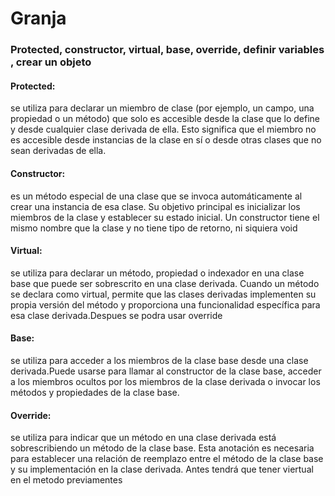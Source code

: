 # Granja

### Protected, constructor, virtual, base, override, definir variables , crear un objeto

#### Protected:
se utiliza para declarar un miembro de clase (por ejemplo, un campo, una propiedad o un método) que solo es accesible desde la clase que lo define y desde cualquier clase derivada de ella. Esto significa que el miembro no es accesible desde instancias de la clase en sí o desde otras clases que no sean derivadas de ella.

#### Constructor:
es un método especial de una clase que se invoca automáticamente al crear una instancia de esa clase. Su objetivo principal es inicializar los miembros de la clase y establecer su estado inicial. Un constructor tiene el mismo nombre que la clase y no tiene tipo de retorno, ni siquiera void

#### Virtual:
se utiliza para declarar un método, propiedad o indexador en una clase base que puede ser sobrescrito en una clase derivada. Cuando un método se declara como virtual, permite que las clases derivadas implementen su propia versión del método y proporciona una funcionalidad específica para esa clase derivada.Despues se podra usar override

#### Base:
se utiliza para acceder a los miembros de la clase base desde una clase derivada.Puede usarse para llamar al constructor de la clase base, acceder a los miembros ocultos por los miembros de la clase derivada o invocar los métodos y propiedades de la clase base.

#### Override:
se utiliza para indicar que un método en una clase derivada está sobrescribiendo un método de la clase base. Esta anotación es necesaria para establecer una relación de reemplazo entre el método de la clase base y su implementación en la clase derivada. Antes tendrá que tener viertual en el metodo previamentes



